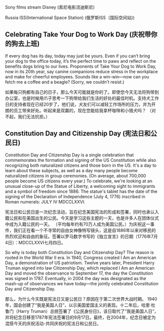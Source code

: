 Sony films stream Disney (索尼电影流迪斯尼)

Russia ISS(International Space Station) (俄罗斯ISS（国际空间站))

## Celebrating Take Your Dog to Work Day (庆祝带你的狗去上班)

If every dog has its day, today may just be yours. Even if you can’t bring your dog to the office today, it’s the perfect time to paws and reflect on the benefits dogs bring to our lives. Proponents of Take Your Dog to Work Day, now in its 20th year, say canine companions reduce stress in the workplace and make for cheerful employees. Sounds like a win-win—now can you fetch me a coffee and a beagle? (Sorry, we couldn’t resist.)

如果每只狗都有自己的日子，那么今天可能就是你的了。即使您今天无法将狗带到办公室，也是时候用爪子思考一下狗带给我们生活的好处的最佳时机。支持犬工作日的支持者现在已经20岁了，他们说，犬友们可以减轻工作场所的压力，并为开朗的员工带来好处。听起来是双赢的，现在您能给我拿杯咖啡和小猎犬吗？ （对不起，我们无法抗拒。）

## Constitution Day and Citizenship Day (宪法日和公民日)

Constitution Day and Citizenship Day is a single celebration that commemorates the formation and signing of the US Constitution while also recognizing both naturalized citizens and those born in the US. It's a day to learn about these subjects, as well as a day many people become naturalized citizens in group ceremonies. (On average, about 700,000 people become US citizens every year.) To celebrate, we're looking at an unusual close-up of the Statue of Liberty, a welcoming sight to immigrants and a symbol of freedom since 1886. The statue's tablet has the date of the signing of the Declaration of Independence (July 4, 1776) inscribed in Roman numerals: JULY IV MDCCLXXVI.

宪法日和公民日是一次纪念活动，旨在纪念美国宪法的形成和签署，同时也承认入籍公民和在美国出生的公民。今天是学习这些主题的一天，也是许多人在团体仪式中成为入籍公民的一天。 （平均每年约有70万人成为美国公民。）为庆祝这一事件，我们正在看一个不寻常的自由女神像特写镜头，这是自1886年以来对移民的热烈欢迎和自由的象征。签署以罗马数字书写的《独立宣言》的日期（1776年7月4日）：MDCCLXXVI七月四日。


So why is today both Constitution Day and Citizenship Day? The reason is rooted in the World War II era. In 1940, Congress created I Am an American Day, a demonstration of US patriotism. Twelve years later, President Harry Truman signed into law Citizenship Day, which replaced I Am an American Day and moved the observance to September 17, the day the Constitution was signed in 1787. Eventually, in 2004 the day was designated as the mash-up of observances we have today—the jointly celebrated Constitution Day and Citizenship Day.

那么，为什么今天既是宪法日又是公民日？原因在于第二次世界大战时期。 1940年，国会创建了“我是美国人日”，以示美国爱国主义的表现。十二年后，哈里·杜鲁门（Harry Truman）总统签署了《公民身份日》，该日取代了“我是美国人日”，并将纪念日移至1787年宪法签署日的9月17日。最终，在2004年，纪念日被定为混搭今天的庆祝活动-共同庆祝的宪法日和公民日。